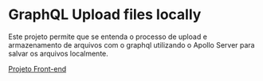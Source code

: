 # GraphQL Upload files locally

Este projeto permite que se entenda o processo de upload e armazenamento de arquivos com o graphql utilizando o Apollo Server para salvar os arquivos localmente.

[Projeto Front-end](https://github.com/fabioods/graphql-upload-front)
